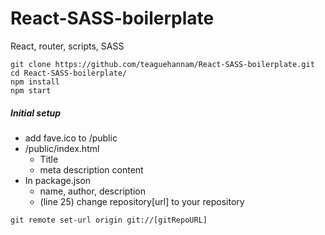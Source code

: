 # React-SASS-boilerplate
React, router, scripts, SASS
```console
git clone https://github.com/teaguehannam/React-SASS-boilerplate.git
cd React-SASS-boilerplate/
npm install
npm start
```
##### Initial setup
- add fave.ico to /public
- /public/index.html
  - Title
  - meta description content
- In package.json
  - name, author, description
  - (line 25) change repository[url] to your repository 
```console
git remote set-url origin git://[gitRepoURL]
```
